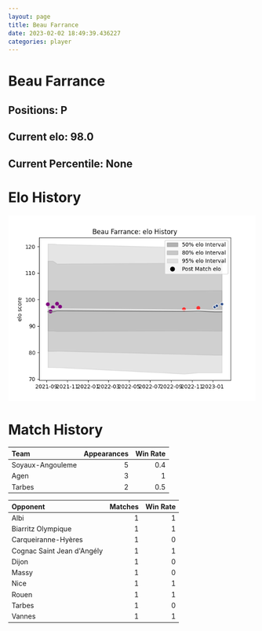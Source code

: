 ```yaml
---  
layout: page  
title: Beau Farrance  
date: 2023-02-02 18:49:39.436227  
categories: player  
---
```

# Beau Farrance

## Positions: P

## Current elo: 98.0

## Current Percentile: None

# Elo History


![elo history](history_BeauFarrance.png)
# Match History


| Team             |   Appearances |   Win Rate |
|:-----------------|--------------:|-----------:|
| Soyaux-Angouleme |             5 |        0.4 |
| Agen             |             3 |        1   |
| Tarbes           |             2 |        0.5 |

| Opponent                   |   Matches |   Win Rate |
|:---------------------------|----------:|-----------:|
| Albi                       |         1 |          1 |
| Biarritz Olympique         |         1 |          1 |
| Carqueiranne-Hyères        |         1 |          0 |
| Cognac Saint Jean d'Angély |         1 |          1 |
| Dijon                      |         1 |          0 |
| Massy                      |         1 |          0 |
| Nice                       |         1 |          1 |
| Rouen                      |         1 |          1 |
| Tarbes                     |         1 |          0 |
| Vannes                     |         1 |          1 |